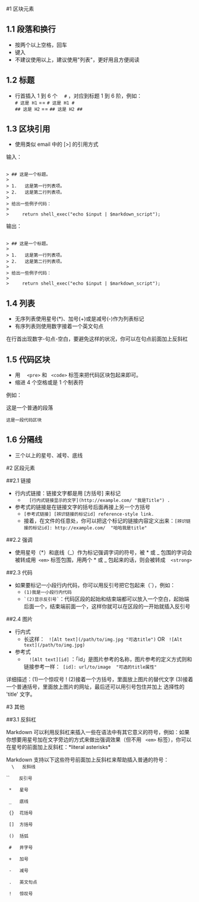 #1 区块元素

## 1.1 段落和换行
 

* 按两个以上空格，回车
* 键入
* 不建议使用以上，建议使用"列表"，更好用且方便阅读
    
    
## 1.2 标题

+ 行首插入 1 到 6 个  `  #` ，对应到标题 1 到 6 阶，例如：   
 ` # 这是 H1 ` ==  ` # 这是 H1 # `     
 ` ## 这是 H2 ` ==  ` ## 这是 H2 ## `  
  
  
  
## 1.3 区块引用

- 使用类似 email 中的  [>] 的引用方式    


输入：     
<pre><code>
> ## 这是一个标题。
> 
> 1.   这是第一行列表项。
> 2.   这是第二行列表项。
> 
> 给出一些例子代码：
> 
>     return shell_exec("echo $input | $markdown_script");</code></pre>


输出：   

<pre><code>
> ## 这是一个标题。
> 
> 1.   这是第一行列表项。
> 2.   这是第二行列表项。
> 
> 给出一些例子代码：
> 
>     return shell_exec("echo $input | $markdown_script");  </code></pre>



## 1.4 列表 

*  无序列表使用星号(*)、加号(+)或是减号(-)作为列表标记    
*  有序列表则使用数字接着一个英文句点


在行首出现数字-句点-空白，要避免这样的状况，你可以在句点前面加上反斜杠


## 1.5 代码区块

* 用 `  <pre>`   和 `  <code> `  标签来把代码区块包起来即可。
* 缩进 4 个空格或是 1 个制表符

例如：   

这是一个普通的段落    

	这是一段代码区块
	
	
	
## 1.6 分隔线

* 三个以上的星号、减号、底线


#2 区段元素

##2.1 链接

* 行内式链接：链接文字都是用 [方括号] 来标记
	*  `  [行内式链接显示的文字](http://example.com/ "我是Title") .`  
* 参考式的链接是在链接文字的括号后面再接上另一个方括号
    * `[参考式链接] [辨识链接的标记id] reference-style link.`
    * 接着，在文件的任意处，你可以把这个标记的链接内容定义出来：`[辨识链接的标记id]: http://example.com/  "哈哈我是title"`

##2.2 强调

* 使用星号（*）和底线（_）作为标记强调字词的符号，被 *  或 _ 包围的字词会被转成用`  <em> ` 标签包围，用两个 * 或 _ 包起来的话，则会被转成`  <strong>` 


##2.3 代码

* 如果要标记一小段行内代码，你可以用反引号把它包起来（`），例如：
    * `(1)我是一小段行内代码`  
    *  `` `(2)显示反引号` ``：代码区段的起始和结束端都可以放入一个空白，起始端后面一个，结束端前面一个，这样你就可以在区段的一开始就插入反引号

##2.4 图片

* 行内式
	* 长这样： ` ![Alt text](/path/to/img.jpg "可选title")` OR  ` ![Alt text](/path/to/img.jpg)` 
* 参考式  
	* `  ![Alt text][id]` ：「id」是图片参考的名称，图片参考的定义方式则和链接参考一样：` [id]: url/to/image  "可选的title属性"` 


详细描述：(1)一个惊叹号 ! (2)接着一个方括号，里面放上图片的替代文字 (3)接着一个普通括号，里面放上图片的网址，最后还可以用引号包住并加上 选择性的 'title' 文字。


#3 其他

##3.1 反斜杠

Markdown 可以利用反斜杠来插入一些在语法中有其它意义的符号，例如：如果你想要用星号加在文字旁边的方式来做出强调效果（但不用 ` <em>`  标签），你可以在星号的前面加上反斜杠：\*literal asterisks\*     

Markdown 支持以下这些符号前面加上反斜杠来帮助插入普通的符号：       
`  \   反斜线`    <p>
``   `   反引号`  ` `  <p>
` *   星号`  <p>
` _   底线`  <p>
` {}  花括号`  <p>
` []  方括号`  <p>
` ()  括弧`  <p>
` #   井字号`  <p>
` +   加号`  <p>
` -   减号`  <p>
` .   英文句点`  <p>
` !   惊叹号`  <p>